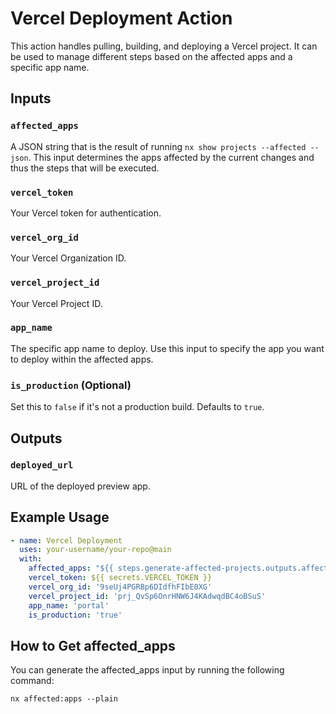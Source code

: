 # Vercel Deployment Action

This action handles pulling, building, and deploying a Vercel project. It can be used to manage different steps based on the affected apps and a specific app name.

## Inputs

### `affected_apps`
A JSON string that is the result of running `nx show projects --affected --json`. This input determines the apps affected by the current changes and thus the steps that will be executed.

### `vercel_token`
Your Vercel token for authentication.

### `vercel_org_id`
Your Vercel Organization ID.

### `vercel_project_id`
Your Vercel Project ID.

### `app_name`
The specific app name to deploy. Use this input to specify the app you want to deploy within the affected apps.

### `is_production` (Optional)
Set this to `false` if it's not a production build. Defaults to `true`.

## Outputs

### `deployed_url`
URL of the deployed preview app.

## Example Usage

```yaml
- name: Vercel Deployment
  uses: your-username/your-repo@main
  with:
    affected_apps: "${{ steps.generate-affected-projects.outputs.affected_projects }}"
    vercel_token: ${{ secrets.VERCEL_TOKEN }}
    vercel_org_id: '9seUj4PGRBp6DIdfhFIbE0XG'
    vercel_project_id: 'prj_QvSp6OnrHNW6J4KAdwqdBC4oBSuS'
    app_name: 'portal'
    is_production: 'true'
```


## How to Get affected_apps
You can generate the affected_apps input by running the following command:

`nx affected:apps --plain`
